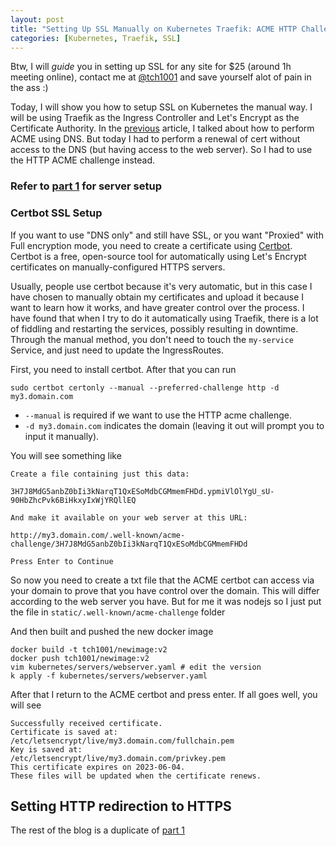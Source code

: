 ```yaml
---
layout: post
title: "Setting Up SSL Manually on Kubernetes Traefik: ACME HTTP Challenge"
categories: [Kubernetes, Traefik, SSL]
---
```

Btw, I will *guide* you in setting up SSL for any site for $25 (around 1h meeting online), contact me at [@tch1001](https://t.me/tch1001) and save yourself alot of pain in the ass :)

Today, I will show you how to setup SSL on Kubernetes the manual way. I will be using Traefik as the Ingress Controller and Let's Encrypt as the Certificate Authority. In the [previous](https://tch1001.github.io/kubernetes/traefik/ssl/2023/03/06/ssl.html) article, I talked about how to perform ACME using DNS. But today I had to perform a renewal of cert without access to the DNS (but having access to the web server). So I had to use the HTTP ACME challenge instead.

### Refer to [part 1](https://tch1001.github.io/kubernetes/traefik/ssl/2023/03/06/ssl.html) for server setup

### Certbot SSL Setup
If you want to use "DNS only" and still have SSL, or you want "Proxied" with Full encryption mode, you need to create a certificate using [Certbot](https://certbot.eff.org/). Certbot is a free, open-source tool for automatically using Let's Encrypt certificates on manually-configured HTTPS servers.

Usually, people use certbot because it's very automatic, but in this case I have chosen to manually obtain my certificates and upload it because I want to learn how it works, and have greater control over the process. I have found that when I try to do it automatically using Traefik, there is a lot of fiddling and restarting the services, possibly resulting in downtime.  Through the manual method, you don't need to touch the `my-service` Service, and just need to update the IngressRoutes.

First, you need to install certbot. After that you can run
```
sudo certbot certonly --manual --preferred-challenge http -d my3.domain.com
```
- `--manual` is required if we want to use the HTTP acme challenge.
- `-d my3.domain.com` indicates the domain (leaving it out will prompt you to input it manually).

You will see something like
```
Create a file containing just this data:

3H7J8MdG5anbZ0bIi3kNarqT1QxESoMdbCGMmemFHDd.ypmiVlOlYgU_sU-90HbZhcPvk6BiHkxyIxWjYRQllEQ

And make it available on your web server at this URL:

http://my3.domain.com/.well-known/acme-challenge/3H7J8MdG5anbZ0bIi3kNarqT1QxESoMdbCGMmemFHDd

Press Enter to Continue
```
So now you need to create a txt file that the ACME certbot can access via your domain to prove that you have control over the domain. This will differ according to the web server you have. But for me it was nodejs so I just put the file in `static/.well-known/acme-challenge` folder

And then built and pushed the new docker image
```
docker build -t tch1001/newimage:v2
docker push tch1001/newimage:v2
vim kubernetes/servers/webserver.yaml # edit the version
k apply -f kubernetes/servers/webserver.yaml
```
After that I return to the ACME certbot and press enter. If all goes well, you will see
```
Successfully received certificate.
Certificate is saved at: /etc/letsencrypt/live/my3.domain.com/fullchain.pem
Key is saved at:         /etc/letsencrypt/live/my3.domain.com/privkey.pem
This certificate expires on 2023-06-04.
These files will be updated when the certificate renews.
```

## Setting HTTP redirection to HTTPS
The rest of the blog is a duplicate of [part 1](https://tch1001.github.io/kubernetes/traefik/ssl/2023/03/06/ssl.html)